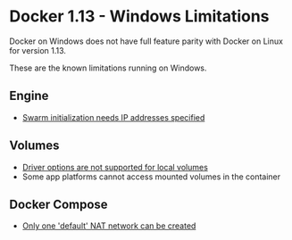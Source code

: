 # Docker 1.13 - Windows Limitations

Docker on Windows does not have full feature parity with Docker on Linux for version 1.13. 

These are the known limitations running on Windows.

## Engine

- [Swarm initialization needs IP addresses specified](limitations/engine/swarm-init-needs-ip.md)


## Volumes

- [Driver options are not supported for local volumes](limitations/volumes/driver-opts-not-supported.md)
- Some app platforms cannot access mounted volumes in the container


## Docker Compose

- [Only one 'default' NAT network can be created](limitations/compose/one-default-nat-net.md)
